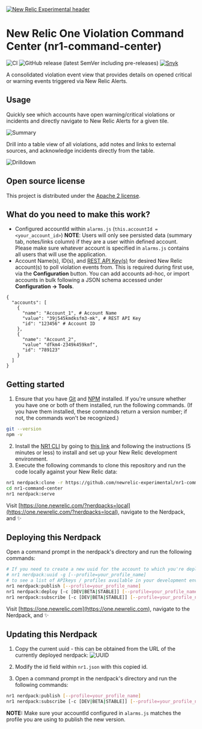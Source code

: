 [![New Relic Experimental header](https://github.com/newrelic/open-source-office/raw/master/examples/categories/images/Experimental.png)](https://github.com/newrelic/open-source-office/blob/master/examples/categories/index.md#new-relic-experimental)

# New Relic One Violation Command Center (nr1-command-center)

![CI](https://github.com/newrelic-experimental/nr1-command-center/workflows/CI/badge.svg) ![GitHub release (latest SemVer including pre-releases)](https://img.shields.io/github/v/release/newrelic-experimental/nr1-command-center?include_prereleases&sort=semver) [![Snyk](https://snyk.io/test/github/newrelic-experimental/nr1-command-center/badge.svg)](https://snyk.io/test/github/newrelic-experimental/nr1-command-center)

A consolidated violation event view that provides details on opened critical or warning events triggered via New Relic Alerts.

## Usage

Quickly see which accounts have open warning/critical violations or incidents and directly navigate to New Relic Alerts for a given tile.

![Summary](screenshots/summary.png)

Drill into a table view of all violations, add notes and links to external sources, and acknowledge incidents directly from the table.

![Drilldown](screenshots/drilldown.png)

## Open source license

This project is distributed under the [Apache 2 license](LICENSE).

## What do you need to make this work?

* Configured accountId within `alarms.js` (`this.accountId = <your_account_id>`)  **NOTE**: Users will only see persisted data (summary tab, notes/links column) if they are a user within defined account. Please make sure whatever account is specified in `alarms.js` contains all users that will use the application.
* Account Name(s), ID(s), and [REST API Key(s)](https://docs.newrelic.com/docs/apis/get-started/intro-apis/types-new-relic-api-keys#rest-api-key) for desired New Relic account(s) to poll violation events from. This is required during first use, via the **Configuration** button. You can add accounts ad-hoc, or import accounts in bulk following a JSON schema accessed under **Configuration -> Tools**.

```
{
  "accounts": [
    {
      "name": "Account_1", # Account Name
      "value": "39j545kmdksfm3-mk", # REST API Key
      "id": "123456" # Account ID
    },
    {
      "name": "Account_2",
      "value" "dfkm4-2349k459kmf",
      "id": "789123"
    }
  ]
}
```

## Getting started

1. Ensure that you have [Git](https://git-scm.com/book/en/v2/Getting-Started-Installing-Git) and [NPM](https://www.npmjs.com/get-npm) installed. If you're unsure whether you have one or both of them installed, run the following commands. (If you have them installed, these commands return a version number; if not, the commands won't be recognized.)
```bash
git --version
npm -v
```
2. Install the [NR1 CLI](https://one.newrelic.com/launcher/developer-center.launcher) by going to [this link](https://one.newrelic.com/launcher/developer-center.launcher) and following the instructions (5 minutes or less) to install and set up your New Relic development environment.
3. Execute the following commands to clone this repository and run the code locally against your New Relic data:

```bash
nr1 nerdpack:clone -r https://github.com/newrelic-experimental/nr1-command-center.git
cd nr1-command-center
nr1 nerdpack:serve
```

Visit [https://one.newrelic.com/?nerdpacks=local](https://one.newrelic.com/?nerdpacks=local), navigate to the Nerdpack, and :sparkles:

## Deploying this Nerdpack

Open a command prompt in the nerdpack's directory and run the following commands:

```bash
# If you need to create a new uuid for the account to which you're deploying this Nerdpack, use the following
# nr1 nerdpack:uuid -g [--profile=your_profile_name]
# to see a list of APIkeys / profiles available in your development environment, run nr1 credentials:list
nr1 nerdpack:publish [--profile=your_profile_name]
nr1 nerdpack:deploy [-c [DEV|BETA|STABLE]] [--profile=your_profile_name]
nr1 nerdpack:subscribe [-c [DEV|BETA|STABLE]] [--profile=your_profile_name]
```

Visit [https://one.newrelic.com](https://one.newrelic.com), navigate to the Nerdpack, and :sparkles:

## Updating this Nerdpack

1. Copy the current uuid - this can be obtained from the URL of the currently deployed nerdpack:
![UUID](screenshots/uuid.png)

2. Modify the id field within `nr1.json` with this copied id.

3. Open a command prompt in the nerdpack's directory and run the following commands:
```bash
nr1 nerdpack:publish [--profile=your_profile_name]
nr1 nerdpack:subscribe [-c [DEV|BETA|STABLE]] [--profile=your_profile_name]
```
**NOTE:** Make sure your accountId configured in `alarms.js` matches the profile you are using to publish the new version.
